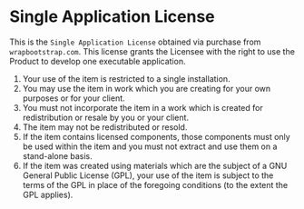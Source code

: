 Single Application License
==========================

This is the `Single Application License` obtained via purchase from `wrapbootstrap.com`. This license grants the Licensee with the right to use the Product to develop one executable application.


1. Your use of the item is restricted to a single installation.
2. You may use the item in work which you are creating for your own purposes or for your client.
3. You must not incorporate the item in a work which is created for redistribution or resale by you or your client.
4. The item may not be redistributed or resold.
5. If the item contains licensed components, those components must only be used within the item and you must not extract and use them on a stand-alone basis.
6. If the item was created using materials which are the subject of a GNU General Public License (GPL), your use of the item is subject to the terms of the GPL in place of the foregoing conditions (to the extent the GPL applies).